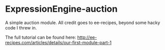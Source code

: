 ExpressionEngine-auction
========================

A simple auction module. All credit goes to ee-recipes, beyond some hacky code I threw in.

The full tutorial can be found here: http://ee-recipes.com/articles/details/our-first-module-part-1
